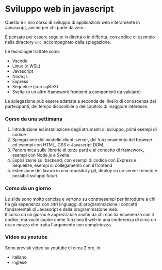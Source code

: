 # Sviluppo web in javascript

Questo è il mio corso di sviluppo di applicazioni web interamente in Javascript, anche per chi parte da zero.

È pensato per essere seguito in diretta o in differita, con codice di esempio nella directory `src`, accompagnato dalla spiegazione.

Le tecnologie trattate sono:
- Vscode
- Linux (o WSL)
- Javascript
- Node.js
- Express
- Sequelize (con sqlite3)
- Svelte (o un altro framework frontend a componenti da valutare)

La spiegazione può essere adattata a seconda del livello di conoscenza dei partecipanti, del tempo disponibile o del capitolo di maggiore interesse.

### Corso da una settimana  
1) Introduzione ed installazione degli strumenti di sviluppo, primi esempi di codice
2) Spiegazione del modello client-server, del funzionamento del browser ed esempi con HTML, CSS e Javascript DOM.
3) Panoramica sulle librerie di terze parti e al concetto di framework, esempi con Node.js e Svelte
4) Esposizione sul backend, con esempi di codice con Express e Sequelize, esempi di collegamento con il frontend
5) Estensione del lavoro in una repository git, deploy su un server remoto e possibili sviluppi futuri

### Corso da un giorno  
Le slide sono molto concise e vertono su controesempi per introdurre a chi ha già esperienza con altri linguaggi di programmazione i concetti fondamentali di Javascript e della programmazione web.  
Il corso da un giorno è apprezzabile anche da chi non ha esperienza con il codice, ma vuole capire come funziona il web in una conferenza di circa un ora e mezza che tratta l'argomento con completezza.

### Video su youtube
Sono previsti video su youtube di circa 2 ore, in
- italiano
- inglese